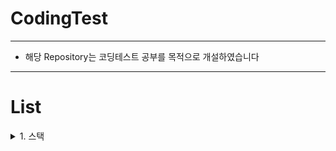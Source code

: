 # CodingTest
------------------------------------------------------------
- 해당 Repository는 코딩테스트 공부를 목적으로 개설하였습니다
----------------------------------------
# List

<details>
  <summary>1. 스택</summary> 
  스택은 데이터를 집어넣을 수 있는 선형 자료형으로 나중에 집어넣은 데이터가 먼저 나오는 LIFO(Last In First Out) 방식의 자료구조입니다.

  - push : 데이터를 집어넣는 동작
  - pop : 데이터를 추출하는 동작
  - peek : 맨 나중에 집어넣은 데이터를 확인하는 동작

  ### Stack in Javascript

  자바스크립트는 array 내장 함수를 통해 스택을 쉽게 구현할 수 있습니다.

  ```javascript
  const stack = [1,2,3,4,5];
  stack.pop(); // 5
  stack.push(10);
  console.log(stack); // [1,2,3,4,10]
```

위 방식을 class로 구현하면 다음과 같습니다

```javascript
class Stack{
	constructor(){
  	this.storage = new Array();
    this.size = 0;
  }
  
  push(element){
  	this.storage[this.size] = element;
    this.size++;
  }
  
  pop(){
  	let lastelement = this.storage[this.size];
    delete this.storage[this.size];
    this.size--;
    return lastelement;
  }
  
  peek(){
   return this.storage[this.size];
  }
}

const stack = new Stack();

stack.push(1);
stack.push("hello");
stack.push(false);

console.log(stack.storage); // [1,"hello",false]
console.log(stack.pop()); // false
console.log(stack.size); // 2
console.log(stack.peek()); // "hello"


```



### 관련 문제
<details>
	<summary>프로그래머스 Lv.2 기능 개발</summary>
	<details>
		<summary>문제 설명</summary>
		문제 설명
프로그래머스 팀에서는 기능 개선 작업을 수행 중입니다. 각 기능은 진도가 100%일 때 서비스에 반영할 수 있습니다.

또, 각 기능의 개발속도는 모두 다르기 때문에 뒤에 있는 기능이 앞에 있는 기능보다 먼저 개발될 수 있고, 이때 뒤에 있는 기능은 앞에 있는 기능이 배포될 때 함께 배포됩니다.

먼저 배포되어야 하는 순서대로 작업의 진도가 적힌 정수 배열 progresses와 각 작업의 개발 속도가 적힌 정수 배열 speeds가 주어질 때 각 배포마다 몇 개의 기능이 배포되는지를 return 하도록 solution 함수를 완성하세요.

제한 사항
작업의 개수(progresses, speeds배열의 길이)는 100개 이하입니다.
작업 진도는 100 미만의 자연수입니다.
작업 속도는 100 이하의 자연수입니다.
배포는 하루에 한 번만 할 수 있으며, 하루의 끝에 이루어진다고 가정합니다. 예를 들어 진도율이 95%인 작업의 개발 속도가 하루에 4%라면 배포는 2일 뒤에 이루어집니다.
입출력 예
progresses	speeds	return
[93, 30, 55]	[1, 30, 5]	[2, 1]
[95, 90, 99, 99, 80, 99]	[1, 1, 1, 1, 1, 1]	[1, 3, 2]
입출력 예 설명
입출력 예 #1
첫 번째 기능은 93% 완료되어 있고 하루에 1%씩 작업이 가능하므로 7일간 작업 후 배포가 가능합니다.
두 번째 기능은 30%가 완료되어 있고 하루에 30%씩 작업이 가능하므로 3일간 작업 후 배포가 가능합니다. 하지만 이전 첫 번째 기능이 아직 완성된 상태가 아니기 때문에 첫 번째 기능이 배포되는 7일째 배포됩니다.
세 번째 기능은 55%가 완료되어 있고 하루에 5%씩 작업이 가능하므로 9일간 작업 후 배포가 가능합니다.

따라서 7일째에 2개의 기능, 9일째에 1개의 기능이 배포됩니다.

입출력 예 #2
모든 기능이 하루에 1%씩 작업이 가능하므로, 작업이 끝나기까지 남은 일수는 각각 5일, 10일, 1일, 1일, 20일, 1일입니다. 어떤 기능이 먼저 완성되었더라도 앞에 있는 모든 기능이 완성되지 않으면 배포가 불가능합니다.

따라서 5일째에 1개의 기능, 10일째에 3개의 기능, 20일째에 2개의 기능이 배포됩니다.

※ 공지 - 2020년 7월 14일 테스트케이스가 추가되었습니다.
	</details>

 - 풀이
```javascript
function solution(progresses, speeds) {
    // progresses : 현재 개발 진척도
    // speeds : 개발 속도
    // 배포는 하루에 한번, 하루의 마지막에 배포하는 느낌
    
    
    let solution = new Array(); // return 값을 담을 배열
    do{
        let finishcount=0; // 배포할 기능의 수, return이 되는 값이다.
        
        // 1. progresses에 각각 speed를 더한다, 모든 과정이 100 이상이 될때까지
        for(let i=0;i<progresses.length;i++){
            progresses[i] = progresses[i]+speeds[i];
        }
        
        let length = progresses.length; // 오늘의 기능 개발 척도가 완료되고 체크할 배열의 길이
        // 내가 쓴 방법은 배열을 줄이는 방법이므로 초기의 배열 길이값을 선언해주었다.
        
        if(progresses[0]>=100){ // 맨 앞의 값이 100 이상일때 == 배포 준비가 완료되었을때    
            for(let j=0;j<length;j++){ 
                if(progresses[j]>=100){ // 개발이 완료된 기능이 있을 경우
                    finishcount++; // 배포할 기능의 수를 증가시켜준다.
                    progresses.shift(); // 배포한 기능은 progresses 배열에서 제외
                    speeds.shift(); // 기능이 빠졌으므로 해당 기능의 진척 속도 speed 또한 제회
                    j--; // 배열이 줄어들었으므로 다음 요소 체크를 위해 for문 기준값 하나 감소
                }
                else{
                    break; // 다음 기능이 개발이 덜 되었을 경우 for문 중단
                }
            }
            solution.push(finishcount); // 배포한 기능의 수 return 배열에 집어넣음
        }
    }while(progresses.length!=0) // 개발할 기능이 하나도 남지 않을때까지 반복
        
    return solution;
    
}
```
</details>
  





</details>
